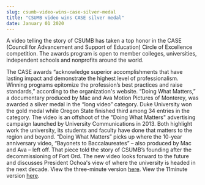 ```yaml
---
slug: csumb-video-wins-case-silver-medal
title: "CSUMB video wins CASE silver medal"
date: January 01 2020
---
```


<p>A video telling the story of CSUMB has taken a top honor in the CASE (Council for Advancement and Support of Education) Circle of Excellence competition. The awards program is open to member colleges, universities, independent schools and nonprofits around the world.
</p><p>The CASE awards “acknowledge superior accomplishments that have lasting impact and demonstrate the highest level of professionalism. Winning programs epitomize the profession’s best practices and raise standards,” according to the organization's website. “Doing What Matters,” a documentary produced by Mac and Ava Motion Pictures of Monterey, was awarded a silver medal in the “long video” category. Duke University won the gold medal while Oregon State finished third among 34 entries in the category. The video is an offshoot of the "Doing What Matters" advertising campaign launched by University Communications in 2013. Both highlight work the university, its students and faculty have done that matters to the region and beyond. “Doing What Matters” picks up where the 10-year anniversary video, “Bayonets to Baccalaureates” – also produced by Mac and Ava – left off. That piece told the story of CSUMB’s founding after the decommissioning of Fort Ord. The new video looks forward to the future and discusses President Ochoa's view of where the university is headed in the next decade. View the three-minute version <a href="http://media.csumb.edu/www/details.php?id=5245">here</a>. View the 11minute version <a href="http://media.csumb.edu/www/details.php?id=5247">here</a>.  
</p>
